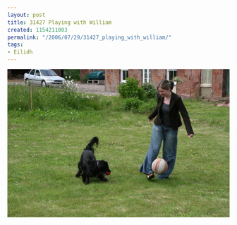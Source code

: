 ```yaml
---
layout: post
title: 31427 Playing with William
created: 1154211003
permalink: "/2006/07/29/31427_playing_with_william/"
tags:
- Eilidh
---
```


<img src="/image/images/IMG_1427.JPG"/>

